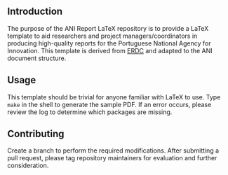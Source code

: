 ## Introduction
The purpose of the ANI Report LaTeX repository is to provide a LaTeX template to aid researchers and project managers/coordinators in producing high-quality reports for the Portuguese National Agency for Innovation. This template is derived from [ERDC](https://ctan.org/pkg/erdc) and adapted to the ANI document structure.

## Usage
This template should be trivial for anyone familiar with LaTeX to use. Type `make` in the shell to generate the sample PDF. If an error occurs, please review the log to determine which packages are missing.

## Contributing
Create a branch to perform the required modifications. After submitting a pull request, please tag repository maintainers for evaluation and further consideration.
